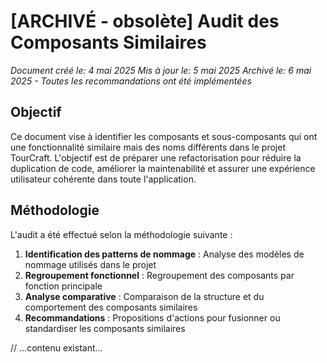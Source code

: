 # [ARCHIVÉ - obsolète] Audit des Composants Similaires

*Document créé le: 4 mai 2025*
*Mis à jour le: 5 mai 2025*
*Archivé le: 6 mai 2025 - Toutes les recommandations ont été implémentées*

## Objectif

Ce document vise à identifier les composants et sous-composants qui ont une fonctionnalité similaire mais des noms différents dans le projet TourCraft. L'objectif est de préparer une refactorisation pour réduire la duplication de code, améliorer la maintenabilité et assurer une expérience utilisateur cohérente dans toute l'application.

## Méthodologie

L'audit a été effectué selon la méthodologie suivante :

1. **Identification des patterns de nommage** : Analyse des modèles de nommage utilisés dans le projet
2. **Regroupement fonctionnel** : Regroupement des composants par fonction principale 
3. **Analyse comparative** : Comparaison de la structure et du comportement des composants similaires
4. **Recommandations** : Propositions d'actions pour fusionner ou standardiser les composants similaires

// ...contenu existant...